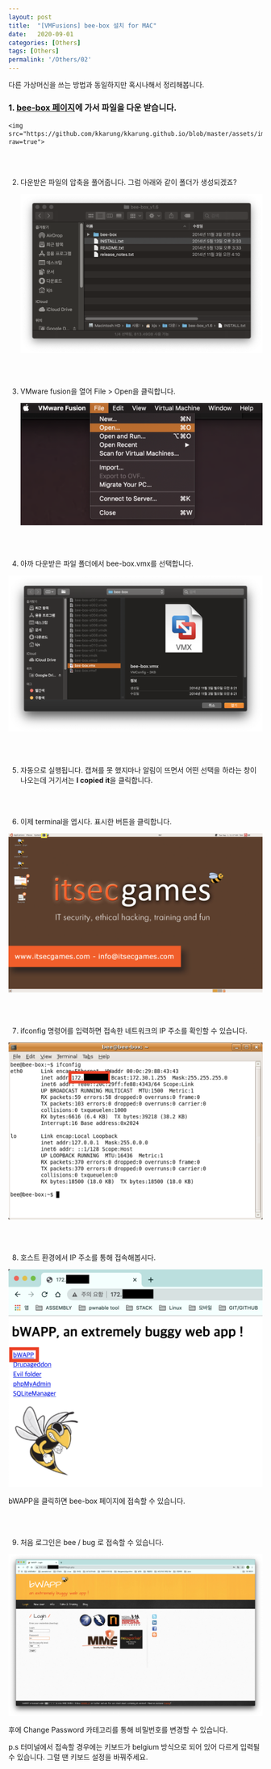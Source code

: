 ```yaml
---
layout: post
title:  "[VMFusions] bee-box 설치 for MAC"
date:   2020-09-01
categories: [Others]
tags: [Others]
permalink: '/Others/02'
---
```


다른 가상머신을 쓰는 방법과 동일하지만 혹시나해서 정리해봅니다.

### 1. <a href="https://sourceforge.net/projects/bwapp/files/bee-box/" target="_blank">bee-box 페이지</a>에 가서 파일을 다운 받습니다.

    <img src="https://github.com/kkarung/kkarung.github.io/blob/master/assets/image/others/0201.png?raw=true">

<br><br>

2. 다운받은 파일의 압축을 풀어줍니다. 그럼 아래와 같이 폴더가 생성되겠죠?

    <img src="https://github.com/kkarung/kkarung.github.io/blob/master/assets/image/others/0202.png?raw=true">

<br><br>

3. VMware fusion을 열어 File > Open을 클릭합니다.

    <img src="https://github.com/kkarung/kkarung.github.io/blob/master/assets/image/others/0203.png?raw=true">

<br><br>

4. 아까 다운받은 파일 폴더에서 bee-box.vmx를 선택합니다.

<img src="https://github.com/kkarung/kkarung.github.io/blob/master/assets/image/others/0204.png?raw=true">

<br><br>

5. 자동으로 실행됩니다. 캡쳐를 못 했지마나 알림이 뜨면서 어떤 선택을 하라는 창이 나오는데 거기서는 **I copied it**을 클릭합니다.

<br><br>

6. 이제 terminal을 엽시다. 표시한 버튼을 클릭합니다.

<img src="https://github.com/kkarung/kkarung.github.io/blob/master/assets/image/others/0205.png?raw=true">

<br><br>

7. ifconfig 명령어를 입력하면 접속한 네트워크의 IP 주소를 확인할 수 있습니다.

<img src="https://github.com/kkarung/kkarung.github.io/blob/master/assets/image/others/0206.png?raw=true">

<br><br>

8. 호스트 환경에서 IP 주소를 통해 접속해봅시다.

<img src="https://github.com/kkarung/kkarung.github.io/blob/master/assets/image/others/0207.png?raw=true">

bWAPP을 클릭하면 bee-box 페이지에 접속할 수 있습니다.

<br><br>

9. 처음 로그인은 bee / bug 로 접속할 수 있습니다.

<img src="https://github.com/kkarung/kkarung.github.io/blob/master/assets/image/others/0208.png?raw=true">

후에 Change Password 카테고리를 통해 비밀번호를 변경할 수 있습니다.

p.s 터미널에서 접속할 경우에는 키보드가 belgium 방식으로 되어 있어 다르게 입력될 수 있습니다. 그럴 땐 키보드 설정을 바꿔주세요.